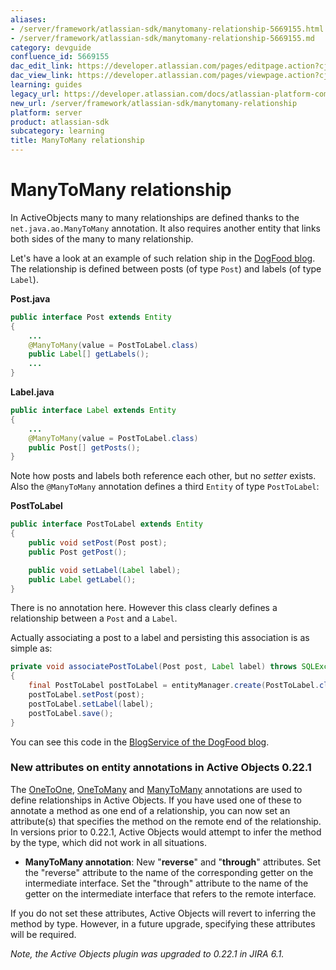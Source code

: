 ```yaml
---
aliases:
- /server/framework/atlassian-sdk/manytomany-relationship-5669155.html
- /server/framework/atlassian-sdk/manytomany-relationship-5669155.md
category: devguide
confluence_id: 5669155
dac_edit_link: https://developer.atlassian.com/pages/editpage.action?cjm=wozere&pageId=5669155
dac_view_link: https://developer.atlassian.com/pages/viewpage.action?cjm=wozere&pageId=5669155
learning: guides
legacy_url: https://developer.atlassian.com/docs/atlassian-platform-common-components/active-objects/developing-your-plugin-with-active-objects/the-active-objects-library/manytomany-relationship
new_url: /server/framework/atlassian-sdk/manytomany-relationship
platform: server
product: atlassian-sdk
subcategory: learning
title: ManyToMany relationship
---
```

# ManyToMany relationship

In ActiveObjects many to many relationships are defined thanks to the `net.java.ao.ManyToMany` annotation. It also requires another entity that links both sides of the many to many relationship.

Let's have a look at an example of such relation ship in the <a href="https://bitbucket.org/activeobjects/ao-dogfood-blog" class="external-link">DogFood blog</a>. The relationship is defined between posts (of type `Post`) and labels (of type `Label`).

**Post.java**

``` java
public interface Post extends Entity
{
    ...
    @ManyToMany(value = PostToLabel.class)
    public Label[] getLabels();
    ...
}
```

**Label.java**

``` java
public interface Label extends Entity
{
    ...
    @ManyToMany(value = PostToLabel.class)
    public Post[] getPosts();
}
```

Note how posts and labels both reference each other, but no *setter* exists. Also the `@ManyToMany` annotation defines a third `Entity` of type `PostToLabel`:

**PostToLabel**

``` java
public interface PostToLabel extends Entity
{
    public void setPost(Post post);
    public Post getPost();

    public void setLabel(Label label);
    public Label getLabel();
}
```

There is no annotation here. However this class clearly defines a relationship between a `Post` and a `Label`.

Actually associating a post to a label and persisting this association is as simple as:

``` java
private void associatePostToLabel(Post post, Label label) throws SQLException
{
    final PostToLabel postToLabel = entityManager.create(PostToLabel.class);
    postToLabel.setPost(post);
    postToLabel.setLabel(label);
    postToLabel.save();
}
```

You can see this code in the <a href="https://bitbucket.org/activeobjects/ao-dogfood-blog/src/ddf99719cef6/src/main/java/net/java/ao/blog/service/AoBlogService.java#cl-70" class="external-link">BlogService of the DogFood blog</a>.

### New attributes on entity annotations in Active Objects 0.22.1

The <a href="https://developer.atlassian.com/display/DOCS/OneToOne+Relationship" class="external-link">OneToOne</a>, <a href="https://developer.atlassian.com/display/DOCS/OneToMany+Relationship" class="external-link">OneToMany</a> and <a href="https://developer.atlassian.com/display/DOCS/ManyToMany+Relationship" class="external-link">ManyToMany</a> annotations are used to define relationships in Active Objects. If you have used one of these to annotate a method as one end of a relationship, you can now set an attribute(s) that specifies the method on the remote end of the relationship. In versions prior to 0.22.1, Active Objects would attempt to infer the method by the type, which did not work in all situations.

-   **ManyToMany annotation**: New "**reverse**" and "**through**" attributes. Set the "reverse" attribute to the name of the corresponding getter on the intermediate interface. Set the "through" attribute to the name of the getter on the intermediate interface that refers to the remote interface.

If you do not set these attributes, Active Objects will revert to inferring the method by type. However, in a future upgrade, specifying these attributes will be required.

*Note, the Active Objects plugin was upgraded to 0.22.1 in JIRA 6.1.*



















































































































































































































































































